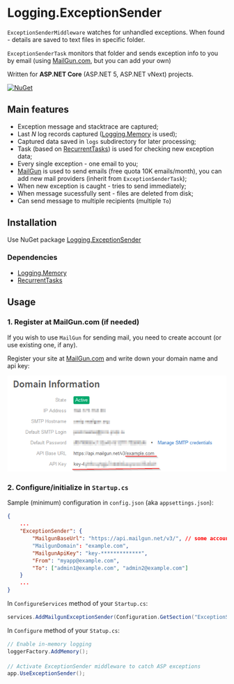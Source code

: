 # Logging.ExceptionSender

`ExceptionSenderMiddleware` watches for unhandled exceptions. When found - details are saved to text files in specific folder.

`ExceptionSenderTask` monitors that folder and sends exception info to you by email (using [MailGun.com][3], but you can add your own)

Written for **ASP.NET Core** (ASP.NET 5, ASP.NET vNext) projects.

[![NuGet](https://img.shields.io/nuget/v/Logging.ExceptionSender.svg?maxAge=86400&style=flat)](https://www.nuget.org/packages/Logging.ExceptionSender/)

## Main features

* Exception message and stacktrace are captured;
* Last _N_ log records captured ([Logging.Memory][1] is used);
* Captured data saved in `logs` subdirectory for later processing;
* Task (based on [RecurrentTasks][2]) is used for checking new exception data;
* Every single exception - one email to you;
* [MailGun][3] is used to send emails (free quota 10K emails/month), you can add new mail providers (inherit from `ExceptionSenderTask`);
* When new exception is caught - tries to send immediately;
* When message sucessfully sent - files are deleted from disk;
* Can send message to multiple recipients (multiple `To`)

## Installation

Use NuGet package [Logging.ExceptionSender](https://www.nuget.org/packages/Logging.ExceptionSender)

### Dependencies

* [Logging.Memory][1]
* [RecurrentTasks][2]


## Usage

### 1. Register at MailGun.com (if needed)

If you wish to use `MailGun` for sending mail, you need to create account (or use existing one, if any).

Register your site at [MailGun.com][3] and write down your domain name and api key:

!["sample](docs/mailgun.png)

### 2. Configure/initialize in `Startup.cs`

Sample (minimum) configuration in `config.json` (aka `appsettings.json`):

```json
{
    ...
    "ExceptionSender": {
        "MailgunBaseUrl": "https://api.mailgun.net/v3/", // some accounts need https://api.eu.mailgun.net/v3/
        "MailgunDomain": "example.com",
        "MailgunApiKey": "key-*************",
        "From": "myapp@example.com",
        "To": ["admin1@example.com", "admin2@example.com"]
    }
    ...
}
```

In `ConfigureServices` method of your `Startup.cs`:

```csharp
services.AddMailgunExceptionSender(Configuration.GetSection("ExceptionSender"));
```

In `Configure` method of your `Statup.cs`:

```csharp
// Enable in-memory logging
loggerFactory.AddMemory();

// Activate ExceptionSender middleware to catch ASP exceptions
app.UseExceptionSender();

```


[1]: https://github.com/iflight/Logging.Memory
[2]: https://github.com/justdmitry/RecurrentTasks
[3]: https://www.mailgun.com
